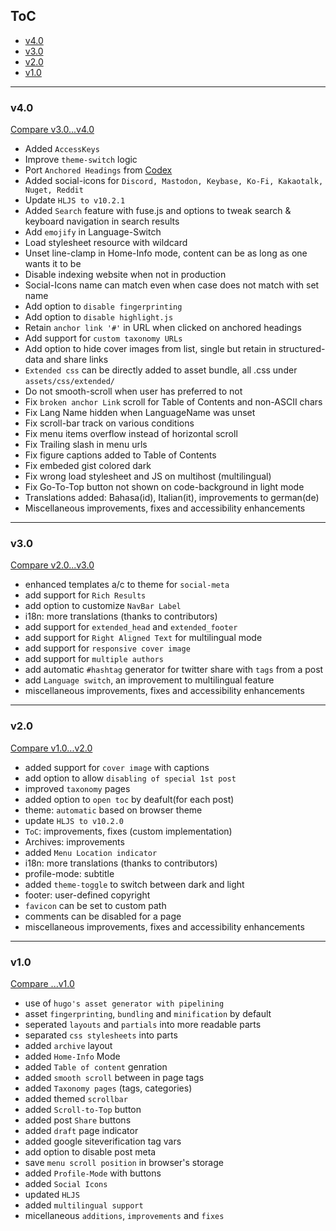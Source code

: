 ## ToC

-   [v4.0](#v40)
-   [v3.0](#v30)
-   [v2.0](#v20)
-   [v1.0](#v10)

---

### v4.0

[Compare v3.0...v4.0](https://github.com/adityatelange/hugo-PaperMod/compare/v3.0...v4.0)

-   Added `AccessKeys`
-   Improve `theme-switch` logic
-   Port `Anchored Headings` from [Codex](https://github.com/jakewies/hugo-theme-codex)
-   Added social-icons for `Discord, Mastodon, Keybase, Ko-Fi, Kakaotalk, Nuget, Reddit`
-   Update `HLJS to v10.2.1`
-   Added `Search` feature with fuse.js and options to tweak search & keyboard navigation in search results
-   Add `emojify` in Language-Switch
-   Load stylesheet resource with wildcard
-   Unset line-clamp in Home-Info mode, content can be as long as one wants it to be
-   Disable indexing website when not in production
-   Social-Icons name can match even when case does not match with set name
-   Add option to `disable fingerprinting`
-   Add option to `disable highlight.js`
-   Retain `anchor link '#'` in URL when clicked on anchored headings
-   Add support for `custom taxonomy URLs`
-   Add option to hide cover images from list, single but retain in structured-data and share links
-   `Extended css` can be directly added to asset bundle, all .css under `assets/css/extended/`
-   Do not smooth-scroll when user has preferred to not
-   Fix `broken anchor Link` scroll for Table of Contents and non-ASCII chars
-   Fix Lang Name hidden when LanguageName was unset
-   Fix scroll-bar track on various conditions
-   Fix menu items overflow instead of horizontal scroll
-   Fix Trailing slash in menu urls
-   Fix figure captions added to Table of Contents
-   Fix embeded gist colored dark
-   Fix wrong load stylesheet and JS on multihost (multilingual)
-   Fix Go-To-Top button not shown on code-background in light mode
-   Translations added: Bahasa(id), Italian(it), improvements to german(de)
-   Miscellaneous improvements, fixes and accessibility enhancements

---

### v3.0

[Compare v2.0...v3.0](https://github.com/adityatelange/hugo-PaperMod/compare/v2.0...v3.0)

-   enhanced templates a/c to theme for `social-meta`
-   add support for `Rich Results`
-   add option to customize `NavBar Label`
-   i18n: more translations (thanks to contributors)
-   add support for `extended_head` and `extended_footer`
-   add support for `Right Aligned Text` for multilingual mode
-   add support for `responsive cover image`
-   add support for `multiple authors`
-   add automatic `#hashtag` generator for twitter share with `tags` from a post
-   add `Language switch`, an improvement to multilingual feature
-   miscellaneous improvements, fixes and accessibility enhancements

---

### v2.0

[Compare v1.0...v2.0](https://github.com/adityatelange/hugo-PaperMod/compare/v1.0...v2.0)

-   added support for `cover image` with captions
-   add option to allow `disabling of special 1st post`
-   improved `taxonomy` pages
-   added option to `open toc` by deafult(for each post)
-   theme: `automatic` based on browser theme
-   update `HLJS to v10.2.0`
-   `ToC`: improvements, fixes (custom implementation)
-   Archives: improvements
-   added `Menu Location indicator`
-   i18n: more translations (thanks to contributors)
-   profile-mode: subtitle
-   added `theme-toggle` to switch between dark and light
-   footer: user-defined copyright
-   `favicon` can be set to custom path
-   comments can be disabled for a page
-   miscellaneous improvements, fixes and accessibility enhancements

---

### v1.0

[Compare ...v1.0](https://github.com/adityatelange/hugo-PaperMod/compare/4330c8b...v1.0)

-   use of `hugo's asset generator with pipelining`
-   asset `fingerprinting`, `bundling` and `minification` by default
-   seperated `layouts` and `partials` into more readable parts
-   separated `css stylesheets` into parts
-   added `archive` layout
-   added `Home-Info` Mode
-   added `Table of content` genration
-   added `smooth scroll` between in page tags
-   added `Taxonomy pages` (tags, categories)
-   added themed `scrollbar`
-   added `Scroll-to-Top` button
-   added post `Share` buttons
-   added `draft` page indicator
-   added google siteverification tag vars
-   add option to disable post meta
-   save `menu scroll position` in browser's storage
-   added `Profile-Mode` with buttons
-   added `Social Icons`
-   updated `HLJS`
-   added `multilingual support`
-   micellaneous `additions`, `improvements` and `fixes`
